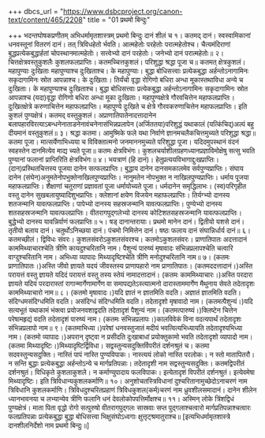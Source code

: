 +++
dbcs_url = "https://www.dsbcproject.org/canon-text/content/465/2208"
title = "01 प्रथमो बिन्दुः"

+++
भदन्तघोषकप्रणीतम्
अभिधर्मामृतशास्त्रम्
प्रथमो बिन्दुः
दानं शीलं च
१। कतमद् दानं। स्वस्वामिकानां धनवस्तूनां वितरणं दानं। तत् त्रिविधहेतो र्भवति। आत्महेतोः परहेतोः परात्महेतोश्च। चैत्यमंदिराणां बुद्धप्रत्येकबुद्धार्हतां चोपस्थानमात्महेतोः। सत्त्वेभ्यो दानं परहेतोः। जनेभ्यो दानं परात्महेतोः॥
२। चित्तक्षेत्रवस्तुकुशलैः कुशलफलप्राप्तिः। कतमच्चित्तकुशलं। परिशुद्धा श्रद्धा पूजा च॥ कतमत् क्षेत्रकुशलं। महापुण्याः दुःखिताः महापुण्याश्च दुःखिताश्च। के महापुण्याः। बुद्धा बोधिसत्त्वाः प्रत्येकबुद्धा अर्हन्तोऽनागामिनः सकृदागामिनः स्रोत आपन्नाश्च। के दुःखिताः। तिर्यंचो वृद्धा रोगिणो बधिरा अन्धा मूकास्तथाविधा अन्ये च दुःखिताः। के महापुण्याश्च दुःखिताश्च। बुद्धा बोधिसत्त्वाः प्रत्येकबुद्धा अर्हन्तोऽनागामिनः सकृदागामिनः स्रोत आपन्नाश्च (यदा)वृद्धा रोगिणो बधिरा अन्धा मूका दुःखिताः। महापुण्यक्षेत्रे गौरवचित्तेन महाफलप्राप्तिः। दुःखितक्षेत्रे करुणाचित्तेन महाफलप्राप्तिः। महापुण्ये दुःखिते च क्षेत्रे गौरवकरुणाचित्तेन महाफलप्राप्तिः। इति कुशलं पुण्यक्षेत्रं। कतमद् वस्तुकुशलं। अप्राणातिपातेनादत्तादानेन बलापहारविरत्याऽबन्धनेनाताडनेनावंचनेनासंभिन्नप्रलापेन (अर्जिततया)परिशुद्धं यथाकालं (यत्किंचिद्)अल्पं बहु दीयमानं वस्तुकुशलं॥
३। श्रद्धा कतमा। आमुष्मिके फले यथा निर्वाणे ज्ञानमचलैकचित्तमुच्यते परिशुद्धा श्रद्धा॥ कतमा पूजा। मात्सर्येणाभिध्यया च विविक्तात्मनो जनमाननमुच्यते परिशुद्धा पूजा। यदिदमुपस्थानं वंदनं स्वहस्तेन दानमित्येव माद्य च्यते पूजा॥ कतमः क्षेत्रविभंगः। कुशलचर्याशीलग्रहणध्यानप्रज्ञाविमोक्षेषु सत्सु भवति पुण्यानां फलानां प्राप्तिरिति क्षेत्रविभंगः॥
४। भयत्राणं (हि दानं)। हेतुप्रत्ययविभागाद्दुःखप्राप्तिः। (दान)प्रस्थितचित्तस्य पूजया दानेन सत्फलप्राप्तिः। बुद्धाय दानेन दानसमकालमेव सर्वपुण्यप्राप्तिः। संघाय दानेन (संघेन)अनुमतेनोपभुक्तेनाखिलपुण्यप्राप्तिः। नानुमतेन नोपभुक्त न नाखिलपुण्यप्राप्तिः। धर्माय पूजया महाफलप्राप्तिः। शैक्षाणां चतुराणां प्रज्ञावतां पूजा धर्मायोच्यते पूजा। धर्मदानेन समृद्धिलाभः। (स्व)परिगृहीत वस्तु दानेन सुखबलायुष्यादिशुभप्राप्तिः। क्लेशानां क्षयेण विजयेन महाफलप्राप्तिः। तिर्यग्भ्यो दानस्य शतजन्मानि यावत्फलप्राप्तिः। पापेभ्यो दानस्य सहस्रजन्मानि यावत्फलप्राप्तिः। पुण्येभ्यो दानस्य शतसहस्रजन्मानि यावत्फलप्राप्तिः। वीतरागपुद्गलेभ्यो दानस्य कोटिशतसहस्रजन्मानि यावत्फलप्राप्तिः। बुद्धेभ्यो दानस्य यावन्निर्वाणं फलप्राप्तिः॥
५। षड् दानान्तरायाः। प्रथमो मानेन दानं। द्वितीयो यशसे दानं। तृतीयो बलाय दानं। चतुर्थोऽनिच्छया दानं। पंचमो निमित्तेन दानं। षष्ठः फलाय दानं संघान्निर्धार्य दानं॥
६। कतमच्छीलं। द्विविधः संवरः। कुशलसंवरोऽकुशलसंवरश्च। कतमोऽकुशलसंवरः। प्राणातिपातः अदत्तादानं काममिथ्याचारश्चेति त्रीणि कायदुश्चरितानि नाम। पैशुन्यं पारुष्यं मृषावादः संभिन्नप्रलापश्चेति चत्वारि वाग्दुश्चरितानि नाम। अभिध्या व्यापादः मिथ्यादृष्टिश्चेति त्रीणि मनोदुश्चरितानि नाम॥
७। (कतमः प्राणातिपातः।)अस्ति जीवो ज्ञायते यदयं जीवस्तस्य प्राणापहारो नाम प्राणातिपातः। (कतमददत्तादानं।)अस्ति परायत्तं वस्तु ज्ञायते यदिदं परायत्तं वस्तु तस्य स्तेयं नामादत्तादानं। (कतमः काममिथ्याचारः।)अस्ति परदारा ज्ञायते यदियं परदारास्तां रागान्मार्गेणामार्गेण वा समापद्यतेऽस्त्यात्मनो दारास्ताममार्गेण मैथुनाय सेवते तदेतादृशः काममिथ्याचारो नाम॥
८। (कतमो मृषावादः।)यदि ज्ञातं न ज्ञातमिति वदति। अज्ञातं ज्ञातमिति वदति। संदिग्धमसंदिग्धमिति वदति। असंदिग्धं संदिग्धमिति वदति। तदेतादृशो मृषावादो नाम। (कतमत्पैशुन्यं।)यदि सत्यभूतं यथाकामं भंक्त्वा प्रयोजनवशाद्वदति तदेतादृशं पैशुन्यं नाम। (कतमत्पारुष्यं।)क्लिष्टेन चित्तेन परेषामहृद्यं वदति तदेतादृशं पारुष्यं नाम। (कतमः संभिन्नप्रलापः।)कालविवेकं विना वदत्यपार्थं तदेतादृशः संभिन्नप्रलापो नाम॥
९। (कतमाभिध्या।)परेषां धनवस्तुजातं मदीयं भवत्वित्यभिध्यायति तदेतादृश्यभिध्या नाम। (कतमो व्यापादः।)अपरान् दृष्ट्वा न प्रसीदति दुःखाबाधां प्रयोक्तुकामो भवति तदेतादृशो व्यापादो नाम। (कतमा मिथ्यादृष्टिः।)मिथ्यादृष्टिर्द्विविधा। सद्वस्तुन्यसदुक्तिर्विपरीतं दर्शनश्रुतं च। कतमा सदवस्तुन्यसदुक्तिः। नास्तिं पापं नास्ति पुण्यविपाकः। नास्त्ययं लोको नास्ति परलोकः। न स्तो मातापितरौ। न सन्ति बुद्धाः प्रत्येकबुद्धा अर्हन्तोऽन्ये च मार्गप्रतिपन्नाः। तदेतादृशी नाम सद्वस्तुन्यसदुक्तिः। कतमद्विपरीतं दर्शनश्रुतं। विधिकृते कुशलाकुशले। न कर्माण्युपादाय फलविपाकः। इत्येतादृशं विपरीतं दर्शनश्रुतं। इत्येवमेषा मिथ्यादृष्टिः। इति त्रिविधान्यकुशलकर्माणि॥
१०। अनुशोचतस्त्रिविधानां दुश्चरितानामुच्छेदोऽनाचरणं नाम त्रिविधानि कुशलकर्माणि। त्रिविधदुश्चरितप्रहाणं त्रिविधकुशल(कर्म)चरणं नाम ध्रुवशीलसमादानं। दानेन शीलेन ध्यानभावनया च लभ्यान्येव त्रीणि फलानि धनं देवलोकोपपत्तिर्मोक्षश्च॥
११। अस्मिन् लोके त्रिंशद्विधं पुण्यक्षेत्रं। माता पिता वृद्धो रोगो सत्पुरुषो वीतरागपुद्गलः सास्रवाः सप्त पुद्गलाश्चत्वारो मार्गप्रतिपन्नाश्चत्वारः फलप्रतिपन्नाः प्रत्येकबुद्धा बुद्धा बोधिसत्त्वा भिक्षुसंघोऽध्वगाः क्षुत्तृट्श्रमातुराश्च॥
[इत्यभिधर्मामृतशास्त्रे दानशीलनिर्देशो नाम प्रथमो बिन्दुः॥]
